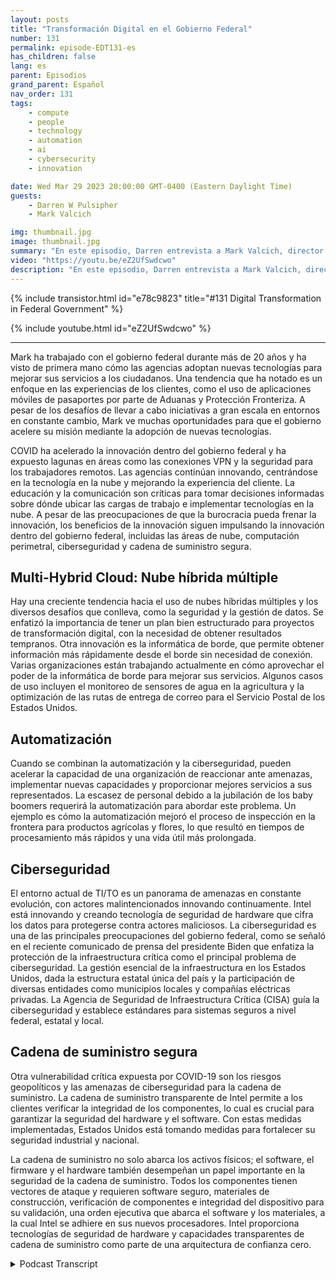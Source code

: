 ```yaml
---
layout: posts
title: "Transformación Digital en el Gobierno Federal"
number: 131
permalink: episode-EDT131-es
has_children: false
lang: es
parent: Episodios
grand_parent: Español
nav_order: 131
tags:
    - compute
    - people
    - technology
    - automation
    - ai
    - cybersecurity
    - innovation

date: Wed Mar 29 2023 20:00:00 GMT-0400 (Eastern Daylight Time)
guests:
    - Darren W Pulsipher
    - Mark Valcich

img: thumbnail.jpg
image: thumbnail.jpg
summary: "En este episodio, Darren entrevista a Mark Valcich, director y gerente general del Sector Público Civil Federal en Intel. Los años de experiencia de Mark brillan mientras describe las tendencias actuales en la transformación digital en el gobierno civil federal."
video: "https://youtu.be/eZ2UfSwdcwo"
description: "En este episodio, Darren entrevista a Mark Valcich, director y gerente general del Sector Público Civil Federal en Intel. Los años de experiencia de Mark brillan mientras describe las tendencias actuales en la transformación digital en el gobierno civil federal."
---
```


<div>
{% include transistor.html id="e78c9823" title="#131 Digital Transformation in Federal Government" %}

{% include youtube.html id="eZ2UfSwdcwo" %}
</div>

---

Mark ha trabajado con el gobierno federal durante más de 20 años y ha visto de primera mano cómo las agencias adoptan nuevas tecnologías para mejorar sus servicios a los ciudadanos. Una tendencia que ha notado es un enfoque en las experiencias de los clientes, como el uso de aplicaciones móviles de pasaportes por parte de Aduanas y Protección Fronteriza. A pesar de los desafíos de llevar a cabo iniciativas a gran escala en entornos en constante cambio, Mark ve muchas oportunidades para que el gobierno acelere su misión mediante la adopción de nuevas tecnologías.

COVID ha acelerado la innovación dentro del gobierno federal y ha expuesto lagunas en áreas como las conexiones VPN y la seguridad para los trabajadores remotos. Las agencias continúan innovando, centrándose en la tecnología en la nube y mejorando la experiencia del cliente. La educación y la comunicación son críticas para tomar decisiones informadas sobre dónde ubicar las cargas de trabajo e implementar tecnologías en la nube. A pesar de las preocupaciones de que la burocracia pueda frenar la innovación, los beneficios de la innovación siguen impulsando la innovación dentro del gobierno federal, incluidas las áreas de nube, computación perimetral, ciberseguridad y cadena de suministro segura.

## Multi-Hybrid Cloud: Nube híbrida múltiple

Hay una creciente tendencia hacia el uso de nubes híbridas múltiples y los diversos desafíos que conlleva, como la seguridad y la gestión de datos. Se enfatizó la importancia de tener un plan bien estructurado para proyectos de transformación digital, con la necesidad de obtener resultados tempranos. Otra innovación es la informática de borde, que permite obtener información más rápidamente desde el borde sin necesidad de conexión. Varias organizaciones están trabajando actualmente en cómo aprovechar el poder de la informática de borde para mejorar sus servicios. Algunos casos de uso incluyen el monitoreo de sensores de agua en la agricultura y la optimización de las rutas de entrega de correo para el Servicio Postal de los Estados Unidos.

## Automatización

Cuando se combinan la automatización y la ciberseguridad, pueden acelerar la capacidad de una organización de reaccionar ante amenazas, implementar nuevas capacidades y proporcionar mejores servicios a sus representados. La escasez de personal debido a la jubilación de los baby boomers requerirá la automatización para abordar este problema. Un ejemplo es cómo la automatización mejoró el proceso de inspección en la frontera para productos agrícolas y flores, lo que resultó en tiempos de procesamiento más rápidos y una vida útil más prolongada.

## Ciberseguridad

El entorno actual de TI/TO es un panorama de amenazas en constante evolución, con actores malintencionados innovando continuamente. Intel está innovando y creando tecnología de seguridad de hardware que cifra los datos para protegerse contra actores maliciosos. La ciberseguridad es una de las principales preocupaciones del gobierno federal, como se señaló en el reciente comunicado de prensa del presidente Biden que enfatiza la protección de la infraestructura crítica como el principal problema de ciberseguridad. La gestión esencial de la infraestructura en los Estados Unidos, dada la estructura estatal única del país y la participación de diversas entidades como municipios locales y compañías eléctricas privadas. La Agencia de Seguridad de Infraestructura Crítica (CISA) guía la ciberseguridad y establece estándares para sistemas seguros a nivel federal, estatal y local.

## Cadena de suministro segura

Otra vulnerabilidad crítica expuesta por COVID-19 son los riesgos geopolíticos y las amenazas de ciberseguridad para la cadena de suministro. La cadena de suministro transparente de Intel permite a los clientes verificar la integridad de los componentes, lo cual es crucial para garantizar la seguridad del hardware y el software. Con estas medidas implementadas, Estados Unidos está tomando medidas para fortalecer su seguridad industrial y nacional.

La cadena de suministro no solo abarca los activos físicos; el software, el firmware y el hardware también desempeñan un papel importante en la seguridad de la cadena de suministro. Todos los componentes tienen vectores de ataque y requieren software seguro, materiales de construcción, verificación de componentes e integridad del dispositivo para su validación, una orden ejecutiva que abarca el software y los materiales, a la cual Intel se adhiere en sus nuevos procesadores. Intel proporciona tecnologías de seguridad de hardware y capacidades transparentes de cadena de suministro como parte de una arquitectura de confianza cero.



<details>
<summary> Podcast Transcript </summary>

<p></p>

</details>
